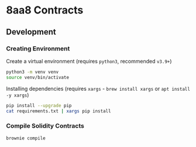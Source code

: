 # 8aa8 Contracts

## Development

### Creating Environment

Create a virtual environment (requires `python3`, recommended `v3.9+`)

```bash
python3 -m venv venv
source venv/bin/activate
```

Installing dependencies (requires `xargs` - `brew install xargs` or `apt install -y xargs`)

```bash
pip install --upgrade pip
cat requirements.txt | xargs pip install
```

### Compile Solidity Contracts

```bash
brownie compile
```
